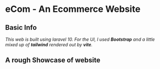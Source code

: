 # eCom - An Ecommerce Website

## Basic Info
*This web is built using laravel 10. For the UI, I used **Bootstrap** and a little mixed up of **tailwind** rendered out by **vite**.*

## A rough Showcase of website
